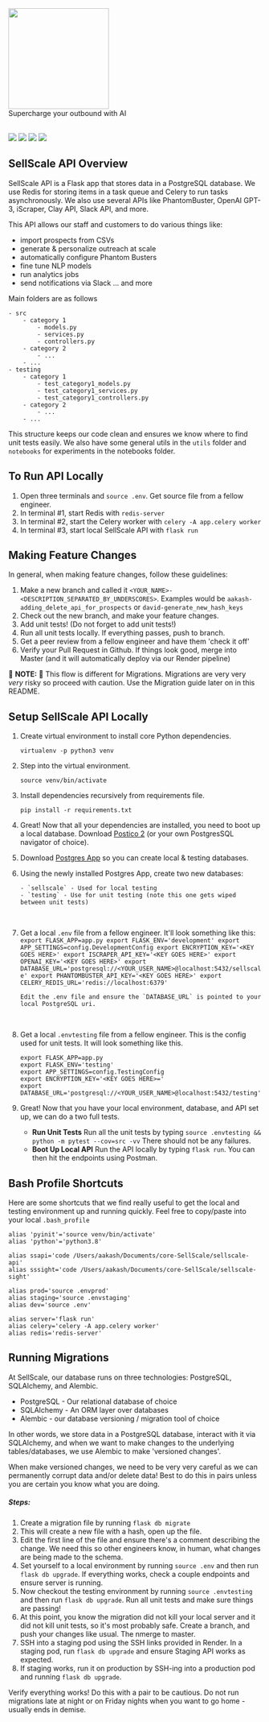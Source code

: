 <img src="https://uploads-ssl.webflow.com/6353a854c4fa2d460377c061/63642a6e9b19034a8b42547d_Group%2018-p-500.png" style="width: 200px;">
<br/>
Supercharge your outbound with AI

<br/>
<br/>

<span><img src="https://shields.io/badge/coverage-75%25-yellow">
<img src="https://img.shields.io/badge/Flask-API-blue">
<img src="https://img.shields.io/badge/PostgreSQL-Database-blue">
<img src="https://img.shields.io/badge/Testing-87 unit tests-red"></span>

## SellScale API Overview

SellScale API is a Flask app that stores data in a PostgreSQL database. We use Redis for storing items in a task queue and Celery to run tasks asynchronously. We also use several APIs like PhantomBuster, OpenAI GPT-3, iScraper, Clay API, Slack API, and more.

This API allows our staff and customers to do various things like:

- import prospects from CSVs
- generate & personalize outreach at scale
- automatically configure Phantom Busters
- fine tune NLP models
- run analytics jobs
- send notifications via Slack
  ... and more

Main folders are as follows

```
- src
    - category 1
        - models.py
        - services.py
        - controllers.py
    - category 2
        - ...
    - ...
- testing
    - category 1
        - test_category1_models.py
        - test_category1_services.py
        - test_category1_controllers.py
    - category 2
        - ...
    - ...
```

This structure keeps our code clean and ensures we know where to find unit tests easily. We also have some general utils in the `utils` folder and `notebooks` for experiments in the notebooks folder.

## To Run API Locally

1. Open three terminals and `source .env`. Get source file from a fellow engineer.
2. In terminal #1, start Redis with `redis-server`
3. In terminal #2, start the Celery worker with `celery -A app.celery worker`
4. In terminal #3, start local SellScale API with `flask run`

## Making Feature Changes

In general, when making feature changes, follow these guidelines:

1. Make a new branch and called it `<YOUR_NAME>-<DESCRIPTION_SEPARATED_BY_UNDERSCORES>`. Examples would be `aakash-adding_delete_api_for_prospects` or `david-generate_new_hash_keys`
2. Check out the new branch, and make your feature changes.
3. Add unit tests! (Do not forget to add unit tests!)
4. Run all unit tests locally. If everything passes, push to branch.
5. Get a peer review from a fellow engineer and have them 'check it off'
6. Verify your Pull Request in Github. If things look good, merge into Master (and it will automatically deploy via our Render pipeline)

🚨 **NOTE:** 🚨
This flow is different for Migrations. Migrations are very very _very_ risky so proceed with caution. Use the Migration guide later on in this README.

## Setup SellScale API Locally

1.  Create virtual environment to install core Python dependencies.

    ```
    virtualenv -p python3 venv
    ```

2.  Step into the virtual environment.

    ```
    source venv/bin/activate
    ```

3.  Install dependencies recursively from requirements file.

    ```
    pip install -r requirements.txt
    ```

4.  Great! Now that all your dependencies are installed, you need to boot up a local database. Download [Postico 2](https://eggerapps.at/postico2/) (or your own PostgresSQL navigator of choice).
    <br/>

5.  Download [Postgres App](https://postgresapp.com/) so you can create local & testing databases.
    <br/>

6.  Using the newly installed Postgres App, create two new databases:

        - `sellscale` - Used for local testing
        - `testing` - Use for unit testing (note this one gets wiped between unit tests)

    <br/>

7.  Get a local `.env` file from a fellow engineer. It'll look something like this:
    `export FLASK_APP=app.py export FLASK_ENV='development' export APP_SETTINGS=config.DevelopmentConfig export ENCRYPTION_KEY='<KEY GOES HERE>' export ISCRAPER_API_KEY='<KEY GOES HERE>' export OPENAI_KEY='<KEY GOES HERE>' export DATABASE_URL='postgresql://<YOUR_USER_NAME>@localhost:5432/sellscale' export PHANTOMBUSTER_API_KEY='<KEY GOES HERE>' export CELERY_REDIS_URL='redis://localhost:6379'`

        Edit the .env file and ensure the `DATABASE_URL` is pointed to your local PostgreSQL uri.

    <br/>

8.  Get a local `.envtesting` file from a fellow engineer. This is the config used for unit tests. It will look something like this.

    ```
    export FLASK_APP=app.py
    export FLASK_ENV='testing'
    export APP_SETTINGS=config.TestingConfig
    export ENCRYPTION_KEY='<KEY GOES HERE>='
    export DATABASE_URL='postgresql://<YOUR_USER_NAME>@localhost:5432/testing'
    ```

9.  Great! Now that you have your local environment, database, and API set up, we can do a two full tests.

    - **Run Unit Tests**
      Run all the unit tests by typing `source .envtesting && python -m pytest --cov=src -vv`
      There should not be any failures.
    - **Boot Up Local API**
      Run the API locally by typing `flask run`. You can then hit the endpoints using Postman.

## Bash Profile Shortcuts

Here are some shortcuts that we find really useful to get the local and testing environment up and running quickly. Feel free to copy/paste into your local `.bash_profile`

```
alias 'pyinit'='source venv/bin/activate'
alias 'python'='python3.8'

alias ssapi='code /Users/aakash/Documents/core-SellScale/sellscale-api'
alias sssight='code /Users/aakash/Documents/core-SellScale/sellscale-sight'

alias prod='source .envprod'
alias staging='source .envstaging'
alias dev='source .env'

alias server='flask run'
alias celery='celery -A app.celery worker'
alias redis='redis-server'
```

## Running Migrations

At SellScale, our database runs on three technologies: PostgreSQL, SQLAlchemy, and Alembic.

- PostgreSQL - Our relational database of choice
- SQLAlchemy - An ORM layer over databases
- Alembic - our database versioning / migration tool of choice

In other words, we store data in a PostgreSQL database, interact with it via SQLAlchemy, and when we want to make changes to the underlying tables/databases, we use Alembic to make 'versioned changes'.

When make versioned changes, we need to be very very careful as we can permanently corrupt data and/or delete data! Best to do this in pairs unless you are certain you know what you are doing.

##### Steps:

1. Create a migration file by running `flask db migrate`
2. This will create a new file with a hash, open up the file.
3. Edit the first line of the file and ensure there's a comment describing the change. We need this so other engineers know, in human, what changes are being made to the schema.
4. Set yourself to a local environment by running `source .env` and then run `flask db upgrade`. If everything works, check a couple endpoints and ensure server is running.
5. Now checkout the testing environment by running `source .envtesting` and then run `flask db upgrade`. Run all unit tests and make sure things are passing!
6. At this point, you know the migration did not kill your local server and it did not kill unit tests, so it's most probably safe. Create a branch, and push your changes like usual. The nmerge to master.
7. SSH into a staging pod using the SSH links provided in Render. In a staging pod, run `flask db upgrade` and ensure Staging API works as expected.
8. If staging works, run it on production by SSH-ing into a production pod and running `flask db upgrade`.

Verify everything works! Do this with a pair to be cautious. Do not run migrations late at night or on Friday nights when you want to go home - usually ends in demise.
